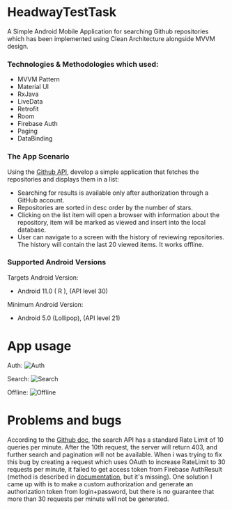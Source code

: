 # HeadwayTestTask

A Simple Android Mobile Application for searching Github repositories which has been implemented using Clean Architecture alongside MVVM design.


### Technologies & Methodologies which used:

- MVVM Pattern
- Material UI
- RxJava
- LiveData
- Retrofit
- Room
- Firebase Auth
- Paging
- DataBinding

### The App Scenario

Using the [Github API](https://docs.github.com/en/), develop a simple application that fetches the repositories and displays them in a list:
- Searching for results is available only after authorization through a GitHub account.
- Repositories are sorted in desc order by the number of stars.
- Clicking on the list item will open a browser with information about the repository, item will be marked as viewed and insert into the local database.
- User can navigate to a screen with the history of reviewing repositories. The history will contain the last 20 viewed items. It works offline.

### Supported Android Versions

Targets Android Version:
- Android 11.0 ( R ), (API level 30)

Minimum Android Version:
- Android 5.0 (Lollipop), (API level 21)

# App usage
Auth:
![Auth](https://i.imgur.com/3g45UFu.gifB)

Search:
![Search](https://media.giphy.com/media/d2IOau2ltxK5i1Lv1T/giphy.gif?cid=790b7611545ae1d61fe91ef023a85ee4402ecb2b25889edc&rid=giphy.gif&ct=g)

Offline:
![Offline](https://i.imgur.com/eU3x6w5.gif)

# Problems and bugs

According to the [Github doc](https://docs.github.com/en/rest/reference/search#rate-limit), the search API has a standard Rate Limit of 10 queries per minute. After the 10th request, the server will return 403, and further search and pagination will not be available. When i was trying to fix this bug by creating a request which uses OAuth to increase RateLimit to 30 requests per minute, it failed to get access token from Firebase AuthResult (method is described in [documentation](https://firebase.google.com/docs/auth/android/github-auth), but it's missing).
One solution I came up with is to make a custom authorization and generate an authorization token from login+password, but there is no guarantee that more than 30 requests per minute will not be generated.